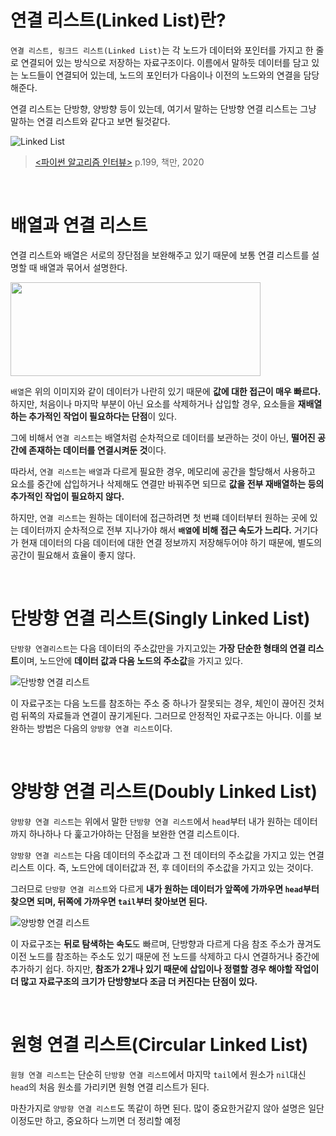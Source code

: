 # 연결 리스트(Linked List)란?

`연결 리스트, 링크드 리스트(Linked List)`는 각 노드가 데이터와 포인터를 가지고 한 줄로 연결되어 있는 방식으로 저장하는 자료구조이다.
이름에서 말하듯 데이터를 담고 있는 노드들이 연결되어 있는데, 노드의 포인터가 다음이나 이전의 노드와의 연결을 담당해준다.

연결 리스트는 단방향, 양방향 등이 있는데, 여기서 말하는 단방향 연결 리스트는 그냥 말하는 연결 리스트와 같다고 보면 될것같다.

![Linked List](https://w.namu.la/s/ef210f7b01f17258cc7060ba5b02e5b4b337bfb282cea34ac6a68c00ca740eea089b57d84f3f618e103bf8e54b2c698e1290d7bb489498073458f06da004e664d988b4b0c08f8b64dcc91d8a4e4df3914076dc172b4dcf068843a04a0df7bdd15259d6ae1a324f195aa3bcea482b76f5)
> [<파이썬 알고리즘 인터뷰>](https://www.onlybook.co.kr/entry/algorithm-interview) p.199, 책만, 2020

<br>

# 배열과 연결 리스트
연결 리스트와 배열은 서로의 장단점을 보완해주고 있기 때문에 보통 연결 리스트를 설명할 때 배열과 묶어서 설명한다.

<img src="https://user-images.githubusercontent.com/59376200/127826208-3222d204-6311-49ae-85e4-58b82d6cd114.png" width="400" height="150"/>

`배열`은 위의 이미지와 같이 데이터가 나란히 있기 때문에 **값에 대한 접근이 매우 빠르다.** 하지만, 처음이나 마지막 부분이 아닌 요소를 삭제하거나 삽입할 경우, 요소들을 **재배열 하는 추가적인 작업이 필요하다는 단점**이 있다.

그에 비해서 `연결 리스트`는 배열처럼 순차적으로 데이터를 보관하는 것이 아닌, **떨어진 공간에 존재하는 데이터를 연결시켜둔 것**이다.

따라서, `연결 리스트`는 `배열`과 다르게 필요한 경우, 메모리에 공간을 할당해서 사용하고 요소를 중간에 삽입하거나 삭제해도 연결만 바꿔주면 되므로 **값을 전부 재배열하는 등의 추가적인 작업이 필요하지 않다.**

하지만, `연결 리스트`는 원하는 데이터에 접근하려면 첫 번쨰 데이터부터 원하는 곳에 있는 데이터까지 순차적으로 전부 지나가야 해서 **`배열`에 비해 접근 속도가 느리다.**
거기다가 현재 데이터의 다음 데이터에 대한 연결 정보까지 저장해두어야 하기 때문에, 별도의 공간이 필요해서 효율이 좋지 않다.

<br>

# 단방향 연결 리스트(Singly Linked List)
`단방향 연결리스트`는 다음 데이터의 주소값만을 가지고있는 **가장 단순한 형태의 연결 리스트**이며, 노드안에 **데이터 값과 다음 노드의 주소값**을 가지고 있다.

![단방향 연결 리스트](https://user-images.githubusercontent.com/59376200/128629490-c0419cef-f6dd-4b29-a7d0-21dd120f056c.jpg)

이 자료구조는 다음 노드를 참조하는 주소 중 하나가 잘못되는 경우, 체인이 끊어진 것처럼 뒤쪽의 자료들과 연결이 끊기게된다. 그러므로 안정적인 자료구조는 아니다.
이를 보완하는 방법은 다음의 `양방향 연결 리스트`이다.

<br>

# 양방향 연결 리스트(Doubly Linked List)
`양방향 연결 리스트`는 위에서 말한 `단방향 연결 리스트`에서 `head`부터 내가 원하는 데이터까지 하나하나 다 훑고가야하는 단점을 보완한 연결 리스트이다.

`양방향 연결 리스트`는 다음 데이터의 주소값과 그 전 데이터의 주소값을 가지고 있는 연결 리스트 이다. 즉, 노드안에 데이터값과 전, 후 데이터의 주소값을 가지고 있는 것이다. 

그러므로 `단방향 연결 리스트`와 다르게 **내가 원하는 데이터가 앞쪽에 가까우면 `head`부터 찾으면 되며, 뒤쪽에 가까우면 `tail`부터 찾아보면 된다.**

![양방향 연결 리스트](https://user-images.githubusercontent.com/59376200/128629506-2b24c055-8b26-4103-91c5-64abc34dce73.jpg)

이 자료구조는 **뒤로 탐색하는 속도**도 빠르며, 단방향과 다르게 다음 참조 주소가 끊겨도 이전 노드를 참조하는 주소도 있기 때문에 전 노드를 삭제하고 다시 연결하거나 중간에 추가하기 쉽다. 하지만, **참조가 2개나 있기 때문에 삽입이나 정렬할 경우 해야할 작업이 더 많고 자료구조의 크기가 단방향보다 조금 더 커진다는 단점이 있다.**


<br>


# 원형 연결 리스트(Circular Linked List)
`원형 연결 리스트`는 단순히 `단방향 연결 리스트`에서 마지막 `tail`에서 원소가 `nil`대신 `head`의 처음 원소를 가리키면 원형 연결 리스트가 된다.

마찬가지로 `양방향 연결 리스트`도 똑같이 하면 된다. 많이 중요한거같지 않아 설명은 일단 이정도만 하고, 중요하다 느끼면 더 정리할 예정


<!-- > Reference
> - [Wikipedia - 연결 리스트](https://en.wikipedia.org/wiki/Linked_list)
> - [개발자 소들이님의 단방향 연결 리스트](https://babbab2.tistory.com/86?category=908011) -->